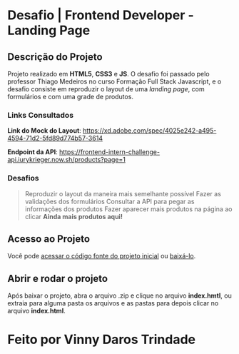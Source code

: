 # Desafio | Frontend Developer - Landing Page

## Descrição do Projeto

Projeto realizado em **HTML5**, **CSS3** e **JS**. O desafio foi passado pelo professor Thiago Medeiros no curso Formação Full Stack Javascript, e o desafio consiste em reproduzir o layout de uma *landing page*, com formulários e com uma grade de produtos.

### Links Consultados

**Link do Mock do Layout**: https://xd.adobe.com/spec/4025e242-a495-4594-71d2-5fd89d774b57-3614

**Endpoint da API**: https://frontend-intern-challenge-api.iurykrieger.now.sh/products?page=1

### Desafios

> Reproduzir o layout da maneira mais semelhante possível
> Fazer as validações dos formulários
> Consultar a API para pegar as informações dos produtos
> Fazer aparecer mais produtos na página ao clicar **Ainda mais produtos aqui!**

## Acesso ao Projeto

Você pode [acessar o código fonte do projeto inicial](https://github.com/vinnydarostrindad/projeto-landingpage/tree/main) ou [baixá-lo](https://github.com/vinnydarostrindad/projeto-landingpage/archive/refs/heads/main.zip).

## Abrir e rodar o projeto

Após baixar o projeto, abra o arquivo .zip e clique no arquivo **index.hmtl**, ou extraia para alguma pasta os arquivos e as pastas para depois clicar no arquivo **index.html**.

# Feito por Vinny Daros Trindade

